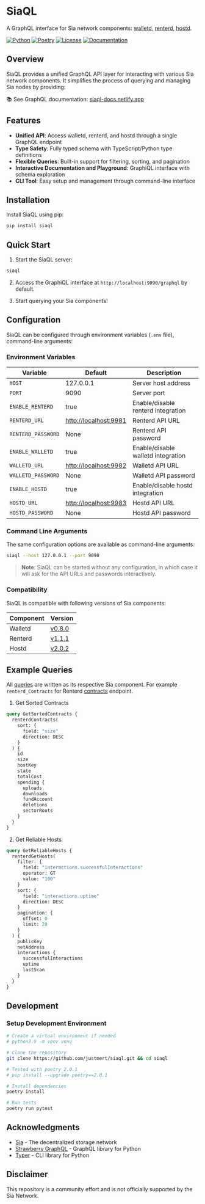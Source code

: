 # SiaQL

A GraphQL interface for Sia network components: [walletd](https://sia.tech/software/walletd), [renterd](https://sia.tech/software/renterd), [hostd](https://sia.tech/software/hostd).

[![Python](https://img.shields.io/badge/python-^3.9-blue.svg)](https://www.python.org/downloads/)
[![Poetry](https://img.shields.io/badge/poetry-package-blueviolet.svg)](https://python-poetry.org/)
[![License](https://img.shields.io/badge/License-Apache_2.0-blue.svg)](LICENSE)
[![Documentation](https://img.shields.io/badge/docs-latest-blue.svg)](https://siaql-docs.netlify.app)
  
## Overview

SiaQL provides a unified GraphQL API layer for interacting with various Sia network components. It simplifies the process of querying and managing Sia nodes by providing:

📚 See GraphQL documentation: [siaql-docs.netlify.app](https://siaql-docs.netlify.app)

## Features

- **Unified API**: Access walletd, renterd, and hostd through a single GraphQL endpoint
- **Type Safety**: Fully typed schema with TypeScript/Python type definitions
- **Flexible Queries**: Built-in support for filtering, sorting, and pagination
- **Interactive Documentation and Playground**: GraphiQL interface with schema exploration
- **CLI Tool**: Easy setup and management through command-line interface

## Installation

Install SiaQL using pip:

```bash
pip install siaql
```

## Quick Start

1. Start the SiaQL server:

```bash
siaql
```

2. Access the GraphiQL interface at `http://localhost:9090/graphql` by default.

3. Start querying your Sia components!

## Configuration

SiaQL can be configured through environment variables (`.env` file), command-line arguments:

### Environment Variables

| Variable | Default | Description |
|----------|---------|-------------|
| `HOST` | 127.0.0.1 | Server host address |
| `PORT` | 9090 | Server port |
| `ENABLE_RENTERD` | true | Enable/disable renterd integration |
| `RENTERD_URL` | <http://localhost:9981> | Renterd API URL |
| `RENTERD_PASSWORD` | None | Renterd API password |
| `ENABLE_WALLETD` | true | Enable/disable walletd integration |
| `WALLETD_URL` | <http://localhost:9982> | Walletd API URL |
| `WALLETD_PASSWORD` | None | Walletd API password |
| `ENABLE_HOSTD` | true | Enable/disable hostd integration |
| `HOSTD_URL` | <http://localhost:9983> | Hostd API URL |
| `HOSTD_PASSWORD` | None | Hostd API password |

### Command Line Arguments

The same configuration options are available as command-line arguments:

```bash
siaql --host 127.0.0.1 --port 9090
```

> **Note**: SiaQL can be started without any configuration, in which case it will ask for the API URLs and passwords interactively.

### Compatibility

SiaQL is compatible with following versions of Sia components:

| Component | Version |
|----------|---------|
| Walletd | [v0.8.0](https://github.com/SiaFoundation/walletd/releases/tag/v0.8.0) |
| Renterd | [v1.1.1](https://github.com/SiaFoundation/renterd/releases/tag/v1.1.1) |
| Hostd | [v2.0.2](https://github.com/SiaFoundation/hostd/releases/tag/v2.0.2) |

## Example Queries

All [queries](http://localhost:3000/#group-Operations-Queries) are written as its respective Sia component. For example `renterd_Contracts` for  Renterd  [contracts](https://api.sia.tech/renterd#3aca247e-0dd0-449a-abab-d15494b77c37) endpoint.

1. Get Sorted Contracts
```graphql
query GetSortedContracts {
  renterdContracts(
    sort: {
      field: "size"
      direction: DESC
    }
  ) {
    id
    size
    hostKey
    state
    totalCost
    spending {
      uploads
      downloads
      fundAccount
      deletions
      sectorRoots
    }
  }
}
```

2. Get Reliable Hosts
```graphql
query GetReliableHosts {
  renterdGetHosts(
    filter: {
      field: "interactions.successfulInteractions"
      operator: GT
      value: "100"
    }
    sort: {
      field: "interactions.uptime"
      direction: DESC
    }
    pagination: {
      offset: 0
      limit: 20
    }
  ) {
    publicKey
    netAddress
    interactions {
      successfulInteractions
      uptime
      lastScan
    }
  }
}
```

## Development

### Setup Development Environment

```bash
# Create a virtual environment if needed
# python3.9 -m venv venv

# Clone the repository
git clone https://github.com/justmert/siaql.git && cd siaql

# Tested with poetry 2.0.1
# pip install --upgrade poetry==2.0.1

# Install dependencies
poetry install

# Run tests
poetry run pytest

```

## Acknowledgments

- [Sia](https://sia.tech/) - The decentralized storage network
- [Strawberry GraphQL](https://strawberry.rocks/) - GraphQL library for Python
- [Typer](https://typer.tiangolo.com/) - CLI library for Python

## Disclaimer

This repository is a community effort and is not officially supported by the Sia Network.
